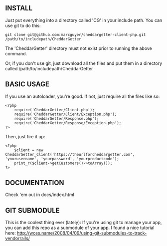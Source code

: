 INSTALL
-------

Just put everything into a directory called 'CG' in your include path. You can use git to do this:

	git clone git@github.com:marcguyer/cheddargetter-client-php.git /path/to/includepath/CheddarGetter

The 'CheddarGetter' directory must not exist prior to running the above command.

Or, if you don't use git, just download all the files and put them in a directory called /path/to/includepath/CheddarGetter

BASIC USAGE
-----------

If you use an autoloader, you're good.  If not, just require all the files like so:

	<?php
		require('CheddarGetter/Client.php');
		require('CheddarGetter/Client/Exception.php');
		require('CheddarGetter/Response.php');
		require('CheddarGetter/Response/Exception.php');
	?>

Then, just fire it up:

	<?php
		$client = new CheddarGetter_Client('https://theurlforcheddargetter.com', 'yourusername', 'yourpassword', 'yourproductcode');
		print_r($client->getCustomers()->toArray());
	?>

DOCUMENTATION
-------------

Check 'em out in docs/index.html

GIT SUBMODULE
-------------

This is the coolest thing ever (lately): If you're using git to manage your app, you can add this repo as a submodule of your app.  I found a nice tutorial here: http://woss.name/2008/04/09/using-git-submodules-to-track-vendorrails/
